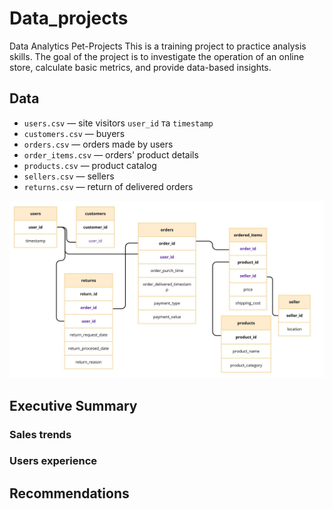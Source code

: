 # Data_projects
Data Analytics Pet-Projects
This is a training project to practice analysis skills. The goal of the project is to investigate the operation of an online store, calculate basic metrics, and provide data-based insights.

## Data
- `users.csv` — site visitors `user_id` та `timestamp`
- `customers.csv` — buyers
- `orders.csv` — orders made by users
- `order_items.csv` — orders' product details 
- `products.csv` — product catalog
- `sellers.csv` — sellers
- `returns.csv`  —  return of delivered orders
  
![Scheem](https://github.com/lia009lia/Data_projects/blob/main/orders.jpg?raw=true)


## Executive Summary


### Sales trends
### Users experience

## Recommendations
